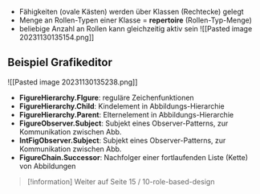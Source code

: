 - Fähigkeiten (ovale Kästen) werden über Klassen (Rechtecke) gelegt
- Menge an Rollen-Typen einer Klasse = **repertoire** (Rollen-Typ-Menge)
- beliebige Anzahl an Rollen kann gleichzeitig aktiv sein
![[Pasted image 20231130135154.png]]


## Beispiel Grafikeditor
![[Pasted image 20231130135238.png]]
- **FigureHierarchy.FIgure**: reguläre Zeichenfunktionen
- **FigureHierarchy.Child**: Kindelement in Abbildungs-Hierarchie
- **FigureHierarchy.Parent**: Elternelement in Abbildungs-Hierarchie
- **FigureObserver.Subject**: Subjekt eines Observer-Patterns, zur Kommunikation zwischen Abb.
- **IntFigObserver.Subject**: Subjekt eines Observer-Patterns, zur Kommunikation zwischen Abb.
- **FigureChain.Successor**: Nachfolger einer fortlaufenden Liste (Kette) von Abbildungen

> [!information]
> Weiter auf Seite 15 / 10-role-based-design

